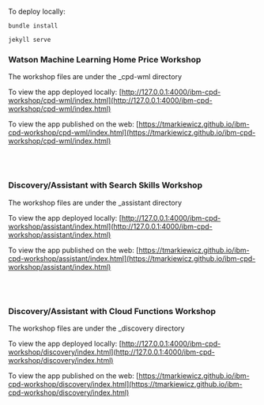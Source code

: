 To deploy locally:

``` console
bundle install

jekyll serve
```

### Watson Machine Learning Home Price Workshop
The workshop files are under the _cpd-wml directory

To view the app deployed locally:
[http://127.0.0.1:4000/ibm-cpd-workshop/cpd-wml/index.html](http://127.0.0.1:4000/ibm-cpd-workshop/cpd-wml/index.html)

To view the app published on the web:
[https://tmarkiewicz.github.io/ibm-cpd-workshop/cpd-wml/index.html](https://tmarkiewicz.github.io/ibm-cpd-workshop/cpd-wml/index.html)

<br /><br />
### Discovery/Assistant with Search Skills Workshop
The workshop files are under the _assistant directory

To view the app deployed locally:
[http://127.0.0.1:4000/ibm-cpd-workshop/assistant/index.html](http://127.0.0.1:4000/ibm-cpd-workshop/assistant/index.html)

To view the app published on the web:
[https://tmarkiewicz.github.io/ibm-cpd-workshop/assistant/index.html](https://tmarkiewicz.github.io/ibm-cpd-workshop/assistant/index.html)

<br /><br />
### Discovery/Assistant with Cloud Functions Workshop
The workshop files are under the _discovery directory

To view the app deployed locally:
[http://127.0.0.1:4000/ibm-cpd-workshop/discovery/index.html](http://127.0.0.1:4000/ibm-cpd-workshop/discovery/index.html)

To view the app published on the web:
[https://tmarkiewicz.github.io/ibm-cpd-workshop/discovery/index.html](https://tmarkiewicz.github.io/ibm-cpd-workshop/discovery/index.html)

